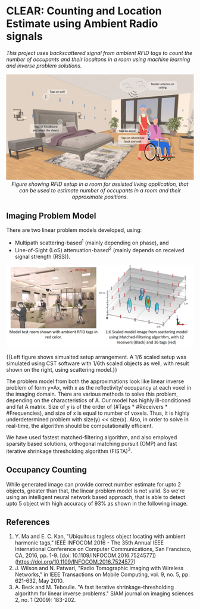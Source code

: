 # CLEAR: Counting and Location Estimate using Ambient Radio signals
*This project uses backscattered signal from ambient RFID tags to count the number of occupants and their locaitons in a room using machine learning and inverse problem solutions.*

<p align="center">
  <img width="800" src="./Figure/setupPic1.png">
  <em>Figure showing RFID setup in a room for assisted living application, that can be used to estimate number of occupants in a room and their approximate positions. </em>
</p>

## Imaging Problem Model
There are two linear problem models developed, using:
- Multipath scattering-based<sup>1</sup> (mainly depending on phase), and 
- Line-of-Sight (LoS) attenuation-based<sup>2</sup> (mainly depends on received signal strength (RSS)).

<p align="center">
  <img width="800" src="./Figure/scaledSetupPic.jpg">
  <figcaption>{{Left figure shows simualted setup arrangement. A 1/6 scaled setup was simulated using CST software with 1/6th scaled objects as well, with result shown on the right, using scattering model.}}</figcaption>
</p>

The problem model from both the approximations look like linear inverse problem of form y=Ax, with x as the reflectivity/ occupancy at each voxel in the imaging domain. There are various methods to solve this problem, depending on the characteristics of A. Our model has highly ill-conditioned and fat A matrix. Size of y is of the order of (#Tags * #Receivers * #Frequencies), and size of x is equal to number of voxels. Thus, it is highly underdetermined problem with size(y) << size(x). Also, in order to solve in real-time, the algorithm should be computationally efficient.

We have used fastest matched-filtering algorithm, and also employed sparsity based solutions, orthogonal matching pursuit (OMP) and fast iterative shrinkage thresholding algorithm (FISTA)<sup>3</sup>.

## Occupancy Counting
While generated image can provide correct number estimate for upto 2 objects, greater than that, the linear problem model is not valid. So we're using an intelligent neural network based approach, that is able to detect upto 5 object with high accuracy of 93% as shown in the following image.


References
----------
1. Y. Ma and E. C. Kan, "Ubiquitous tagless object locating with ambient harmonic tags," IEEE INFOCOM 2016 - The 35th Annual IEEE International Conference on Computer Communications, San Francisco, CA, 2016, pp. 1-9. [doi: 10.1109/INFOCOM.2016.7524577])
(https://doi.org/10.1109/INFOCOM.2016.7524577)
2. J. Wilson and N. Patwari, "Radio Tomographic Imaging with Wireless Networks," in IEEE Transactions on Mobile Computing, vol. 9, no. 5, pp. 621-632, May 2010.
3. A. Beck and M. Teboulle. "A fast iterative shrinkage-thresholding algorithm for linear inverse problems." SIAM journal on imaging sciences 2, no. 1 (2009): 183-202.


